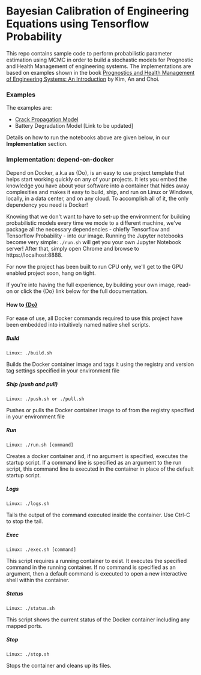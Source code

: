 # Bayesian Calibration of Engineering Equations using Tensorflow Probability

This repo contains sample code to perform probabilistic parameter estimation using MCMC in order to build a stochastic models for Prognostic and Health Management of engineering systems. The implementations are based on examples shown in the book [Prognostics and Health Management of Engineering Systems: An Introduction](https://books.google.com/books?id=pv9RDQAAQBAJ&lpg=PR3&dq=prognostics%20and%20health%20management%20of%20engineering%20systems&pg=PR3#v=onepage&q=prognostics%20and%20health%20management%20of%20engineering%20systems&f=false) by Kim, An and Choi. 

### Examples

The examples are:
- [Crack Propagation Model](https://github.com/bhgedigital/bayesian_calibration/blob/master/notebooks/Simple_Probabilistic_Crack_Growth_Model_logY.ipynb)
- Battery Degradation Model [Link to be updated]

Details on how to run the notebooks above are given below, in our __Implementation__ section.

### Implementation: depend-on-docker

Depend on Docker, a.k.a as {Do},  is an easy to use project template that helps start working quickly on any of your projects. It lets you embed the knowledge you have about your software into a container that hides away complexities and makes it easy to build, ship, and run on Linux or Windows, locally, in a data center, and on any cloud. To accomplish all of it, the only dependency you need is Docker!

Knowing that we don't want to have to set-up the environment for building probabilistic models every time we mode to a different machine, we've package all the necessary dependencies - chiefly Tensorflow and Tensorflow Probability - into our image. Running the Jupyter notebooks become very simple: `./run.sh` will get you your own Jupyter Notebook server! After that, simply open Chrome and browse to https://localhost:8888. 

For now the project has been built to run CPU only, we'll get to the GPU enabled project soon, hang on tight. 

If you're into having the full experience, by building your own image, read-on or click the {Do} link below for the full documentation. 

#### How to  [{Do}](https://github.com/bhgedigital/depend-on-docker)

For ease of use, all Docker commands required to use this project have been embedded into intuitively named native shell scripts.

##### Build

    Linux: ./build.sh 

Builds the Docker container image and tags it using the registry and version tag settings specified in your environment file

##### Ship (push and pull)

    Linux: ./push.sh or ./pull.sh 

Pushes or pulls the Docker container image to of from the registry specified in your environment file

##### Run

    Linux: ./run.sh [command] 

Creates a docker container and, if no argument is specified, executes the startup script. If a command line is specified as an argument to the run script, this command line is executed in the container in place of the default startup script.

##### Logs

    Linux: ./logs.sh 

Tails the output of the command executed inside the container. Use Ctrl-C to stop the tail.

##### Exec

    Linux: ./exec.sh [command] 

This script requires a running container to exist. It executes the specified command in the running container. If no command is specified as an argument, then a default command is executed to open a new interactive shell within the container.

##### Status

    Linux: ./status.sh 

This script shows the current status of the Docker container including any mapped ports.

##### Stop

    Linux: ./stop.sh 

Stops the container and cleans up its files.

